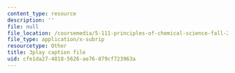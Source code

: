 ```yaml
---
content_type: resource
description: ''
file: null
file_location: /coursemedia/5-111-principles-of-chemical-science-fall-2008/cfe1da2748185626ae76879cf723963a_PJFW3Vrv-5w.vtt
file_type: application/x-subrip
resourcetype: Other
title: 3play caption file
uid: cfe1da27-4818-5626-ae76-879cf723963a
---
```

